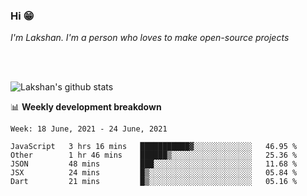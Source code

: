 ### Hi 😁

*I'm Lakshan. I'm a person who loves to make open-source projects*


<br/><br/>

![Lakshan's github stats](https://github-readme-stats.vercel.app/api?username=sandaruwan98&show_icons=true&theme=prussian )<br/>



📊 **Weekly development breakdown**
<!--START_SECTION:waka-->
```text
Week: 18 June, 2021 - 24 June, 2021

JavaScript   3 hrs 16 mins   ███████████▓░░░░░░░░░░░░░   46.95 % 
Other        1 hr 46 mins    ██████▒░░░░░░░░░░░░░░░░░░   25.36 % 
JSON         48 mins         ███░░░░░░░░░░░░░░░░░░░░░░   11.68 % 
JSX          24 mins         █▒░░░░░░░░░░░░░░░░░░░░░░░   05.84 % 
Dart         21 mins         █▒░░░░░░░░░░░░░░░░░░░░░░░   05.16 % 
```
<!--END_SECTION:waka-->

